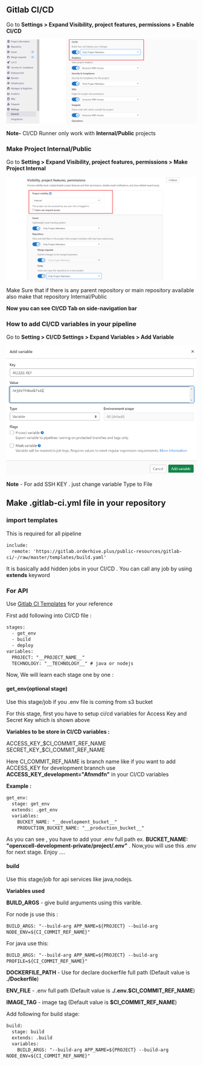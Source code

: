 ## Gitlab CI/CD

Go to **Settings > Expand Visibility, project features, permissions > Enable CI/CD**

![Enable CI](./enable-ci.PNG ':size=70%')


**Note-** CI/CD Runner only work with **Internal/Public** projects

### Make Project Internal/Public

Go to **Setting > Expand Visibility, project features, permissions > Make Project Internal**

![Project Visibility](./project-visible.png ':size=70%')


Make Sure that if there is any parent repository or main repository available also make that repository Internal/Public


**Now you can see CI/CD Tab on side-navigation bar**

### How to add CI/CD variables in your pipeline

Go to **Setting > CI/CD Settings > Expand Variables > Add Variable**

![Add CI/CD Variable](./add-variable.PNG ':size=70%')

**Note** - For add SSH KEY . just change variable Type to File

## Make .gitlab-ci.yml file in your repository

### import templates

This is required for all pipeline

```
include:
  remote: 'https://gitlab.orderhive.plus/public-resources/gitlab-ci/-/raw/master/templates/build.yaml'

```

It is basically add hidden jobs in your CI/CD . You can call any job by using **extends** keyword

### For API

Use [Gitlab CI Templates](https://gitlab.orderhive.plus/public-resources/gitlab-ci/-/blob/master/templates) for your reference

First add following into CI/CD file :
```
stages:
  - get_env
  - build
  - deploy
variables:
  PROJECT: "__PROJECT_NAME__"
  TECHNOLOGY: "__TECHNOLOGY__" # java or nodejs
```

Now, We will learn each stage one by one :

#### get_env(optional stage)

Use this stage/job if you .env file is coming from s3 bucket

For this stage, first you have to setup ci/cd variables for Access Key and Secret Key which is shown above

**Variables to be store in CI/CD variables :**

ACCESS_KEY_$CI_COMMIT_REF_NAME
SECRET_KEY_$CI_COMMIT_REF_NAME

Here CI_COMMIT_REF_NAME is branch name like if you want to add ACCESS_KEY for development brannch use **ACCESS_KEY_development="Afnmdfn"** in your CI/CD variables


**Example :**

```
get_env:
  stage: get_env
  extends: .get_env
  variables:
    BUCKET_NAME: "__development_bucket__"
    PRODUCTION_BUCKET_NAME: "__production_bucket__"
```
As you can see , you have to add your .env full path ex. **BUCKET_NAME: "openxcell-development-private/__project__/.env"** . Now,you will use this .env for next stage. Enjoy ....



#### build

Use this stage/job for api services like java,nodejs. 

**Variables used**

**BUILD_ARGS** - give build arguments using this varible.

For node js use this :
```
BUILD_ARGS: "--build-arg APP_NAME=${PROJECT} --build-arg NODE_ENV=${CI_COMMIT_REF_NAME}"
```

For java use this:
```
BUILD_ARGS: "--build-arg APP_NAME=${PROJECT} --build-arg PROFILE=${CI_COMMIT_REF_NAME}"
```

**DOCKERFILE_PATH** - Use for declare dockerfile full path (Default value is **./Dockerfile**)

**ENV_FILE** - .env full path (Default value is **./.env.$CI_COMMIT_REF_NAME**)

**IMAGE_TAG** - image tag (Default value is **$CI_COMMIT_REF_NAME**)

Add following for build stage:

```
build:
  stage: build
  extends: .build
  variables:
    BUILD_ARGS: "--build-arg APP_NAME=${PROJECT} --build-arg NODE_ENV=${CI_COMMIT_REF_NAME}"
```







